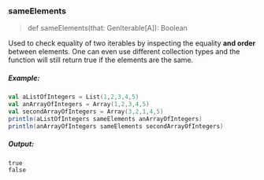 ### sameElements

> def sameElements(that: GenIterable\[A\]): Boolean

Used to check equality of two iterables by inspecting the equality **and order** between elements.
One can even use different collection types and the function will still return true if the elements are the same.

##### Example:

```scala
val aListOfIntegers = List(1,2,3,4,5)
val anArrayOfIntegers = Array(1,2,3,4,5)
val secondArrayOfIntegers = Array(3,2,1,4,5)
println(aListOfIntegers sameElements anArrayOfIntegers)
println(anArrayOfIntegers sameElements secondArrayOfIntegers)
```

##### Output:
```
true
false
```
